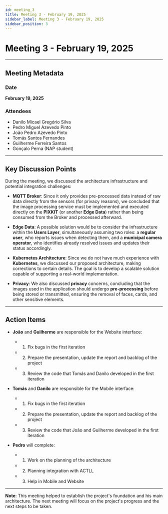 ```yaml
---
id: meeting_3
title: Meeting 3 - February 19, 2025
sidebar_label: Meeting 3 - February 19, 2025
sidebar_position: 3
---
```


# Meeting 3 - February 19, 2025

---

## Meeting Metadata

### Date

**February 19, 2025**

### Attendees

- Danilo Micael Gregório Silva
- Pedro Miguel Azevedo Pinto
- João Pedro Azevedo Pinto
- Tomás Santos Fernandes
- Guilherme Ferreira Santos
- Gonçalo Perna (NAP student)

---

## Key Discussion Points  

During the meeting, we discussed the architecture infrastructure and potential integration challenges:  

- **MQTT Broker**: Since it only provides pre-processed data instead of raw data directly from the sensors (for privacy reasons), we concluded that the image processing service must be implemented and executed directly on the **PIXKIT** (or another **Edge Data**) rather than being consumed from the Broker and processed afterward.  

- **Edge Data**: A possible solution would be to consider the infrastructure within the **Users Layer**, simultaneously assuming two roles: a **regular user**, who reports issues when detecting them, and a **municipal camera operator**, who identifies already resolved issues and updates their status accordingly.  

- **Kubernetes Architecture**: Since we do not have much experience with **Kubernetes**, we discussed our proposed architecture, making corrections to certain details. The goal is to develop a scalable solution capable of supporting a real-world implementation.  

- **Privacy**: We also discussed **privacy** concerns, concluding that the images used in the application should undergo **pre-processing** before being stored or transmitted, ensuring the removal of faces, cards, and other sensitive elements.  

---

## Action Items

- **João** and **Guilherme** are responsible for the Website interface:
  - 1) Fix bugs in the first iteration
  - 2) Prepare the presentation, update the report and backlog of the project
  - 3) Review the code that Tomás and Danilo developed in the first iteration

- **Tomás** and **Danilo** are responsible for the Mobile interface:
  - 1) Fix bugs in the first iteration
  - 2) Prepare the presentation, update the report and backlog of the project
  - 3) Review the code that João and Guilherme developed in the first iteration 

- **Pedro** will complete:
  - 1) Work on the planning of the architecture
  - 2) Planning integration with ACTLL
  - 3) Help in Mobile and Website


---

**Note**: This meeting helped to establish the project's foundation and his main architecture. The next meeting will focus on the project's progress and the next steps to be taken.

